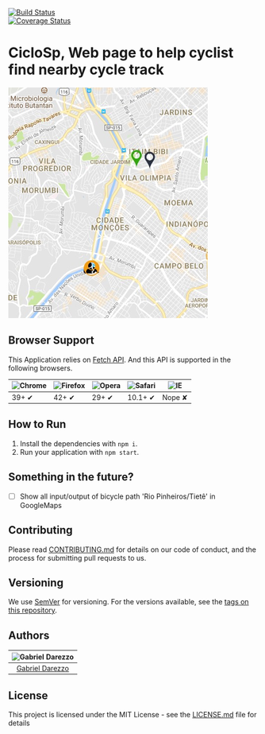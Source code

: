 [![Build Status](https://travis-ci.org/gabrieldarezzo/spotify-player.svg?branch=master)](https://travis-ci.org/gabrieldarezzo/spotify-player)  
[![Coverage Status](https://coveralls.io/repos/github/gabrieldarezzo/spotify-player/badge.svg)](https://coveralls.io/github/gabrieldarezzo/spotify-player)


# CicloSp, Web page to help cyclist find nearby cycle track

![CicloSp Map Screenshot](docs/demo.png)

## Browser Support

This Application relies on [Fetch API](https://fetch.spec.whatwg.org/). And this API is supported in the following browsers.

![Chrome](https://cloud.githubusercontent.com/assets/398893/3528328/23bc7bc4-078e-11e4-8752-ba2809bf5cce.png) | ![Firefox](https://cloud.githubusercontent.com/assets/398893/3528329/26283ab0-078e-11e4-84d4-db2cf1009953.png) | ![Opera](https://cloud.githubusercontent.com/assets/398893/3528330/27ec9fa8-078e-11e4-95cb-709fd11dac16.png) | ![Safari](https://cloud.githubusercontent.com/assets/398893/3528331/29df8618-078e-11e4-8e3e-ed8ac738693f.png) | ![IE](https://cloud.githubusercontent.com/assets/398893/3528325/20373e76-078e-11e4-8e3a-1cb86cf506f0.png) |
--- | --- | --- | --- | --- |
39+ ✔ | 42+ ✔ | 29+ ✔ | 10.1+ ✔ | Nope ✘ |

## How to Run

1. Install the dependencies with `npm i`.
2. Run your application with `npm start`.

## Something in the future?
- [ ] Show all input/output of bicycle path 'Rio Pinheiros/Tietê' in GoogleMaps


## Contributing

Please read [CONTRIBUTING.md](CONTRIBUTING.md) for details on our code of conduct, and the process for submitting pull requests to us.

## Versioning

We use [SemVer](http://semver.org/) for versioning. For the versions available, see the [tags on this repository](https://github.com/gabrieldarezzo/ciclosp/tags).

## Authors

| ![Gabriel Darezzo](https://avatars2.githubusercontent.com/u/4562368?v=4&s=460)|
|:---------------------:|
|  [Gabriel Darezzo](https://github.com/gabrieldarezzo/)   |


## License

This project is licensed under the MIT License - see the [LICENSE.md](LICENSE.md) file for details

